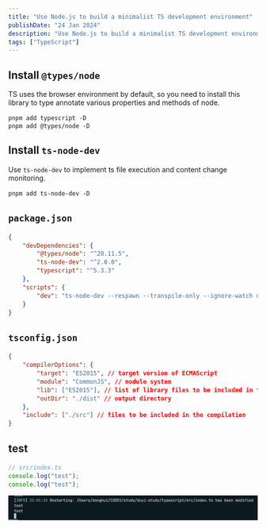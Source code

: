 ```yaml
---
title: "Use Node.js to build a minimalist TS development environment"
publishDate: "24 Jan 2024"
description: "Use Node.js to build a minimalist TS development environment"
tags: ["TypeScript"]
---
```


## Install `@types/node`

TS uses the browser environment by default, so you need to install this library to type annotate various properties and methods of node.

```shell
pnpm add typescript -D
pnpm add @types/node -D
```

## Install `ts-node-dev`

Use `ts-node-dev` to implement ts file execution and content change monitoring.

```shell
pnpm add ts-node-dev -D
```

## `package.json`

```json
{
	"devDependencies": {
		"@types/node": "^20.11.5",
		"ts-node-dev": "^2.0.0",
		"typescript": "^5.3.3"
	},
	"scripts": {
		"dev": "ts-node-dev --respawn --transpile-only --ignore-watch node_modules src/index.ts"
	}
}
```

## `tsconfig.json`

```json
{
	"compilerOptions": {
		"target": "ES2015", // target version of ECMAScript
		"module": "CommonJS", // module system
		"lib": ["ES2015"], // list of library files to be included in the compilation
		"outDir": "./dist" // output directory
	},
	"include": ["./src"] // files to be included in the compilation
}
```

## test

```ts
// src/index.ts
console.log("test");
console.log("test");
```

![](./images/ts-env.png)
